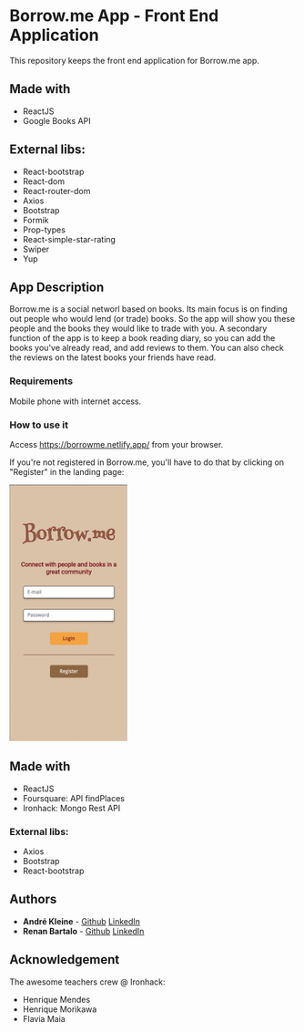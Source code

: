 # Borrow.me App - Front End Application

This repository keeps the front end application for Borrow.me app.

## Made with
* ReactJS
* Google Books API

## External libs:
* React-bootstrap
* React-dom
* React-router-dom
* Axios
* Bootstrap
* Formik
* Prop-types
* React-simple-star-rating
* Swiper
* Yup

## App Description

Borrow.me is a social networl based on books. Its main focus is on finding out people who would lend (or trade) books. So the app will show you these people and the books they would like to trade with you.
A secondary function of the app is to keep a book reading diary, so you can add the books you've already read, and add reviews to them.
You can also check the reviews on the latest books your friends have read.

### Requirements

Mobile phone with internet access.

### How to use it

Access https://borrowme.netlify.app/ from your browser.

If you're not registered in Borrow.me, you'll have to do that by clicking on "Register" in the landing page:
<!-- <span> -->
<img src="https://github.com/andrekleine/borrow.me-react/blob/main/src/components/misc/images/readme/login.png" alt="app screen" height="450"/>
<!-- </span> -->

## Made with
* ReactJS
* Foursquare: API findPlaces
* Ironhack: Mongo Rest API


### External libs:
* Axios
* Bootstrap
* React-bootstrap
    
## Authors

* **André Kleine** - [Github](https://github.com/andrekleine) [LinkedIn](https://www.linkedin.com/in/andre-kleine-/)
* **Renan Bartalo** - [Github](https://github.com/RenanBartalo) [LinkedIn](https://www.linkedin.com/in/renan-bartalo-51709b8a/)

## Acknowledgement
The awesome teachers crew @ Ironhack:
* Henrique Mendes
* Henrique Morikawa
* Flavia Maia